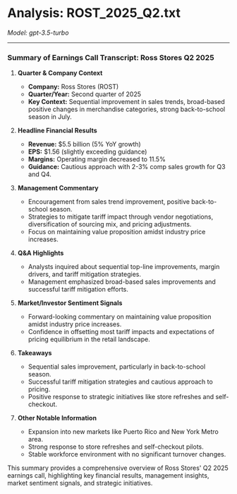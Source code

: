 # Analysis: ROST_2025_Q2.txt

*Model: gpt-3.5-turbo*

---

### Summary of Earnings Call Transcript: Ross Stores Q2 2025

1. **Quarter & Company Context**
   - **Company:** Ross Stores (ROST)
   - **Quarter/Year:** Second quarter of 2025
   - **Key Context:** Sequential improvement in sales trends, broad-based positive changes in merchandise categories, strong back-to-school season in July.

2. **Headline Financial Results**
   - **Revenue:** $5.5 billion (5% YoY growth)
   - **EPS:** $1.56 (slightly exceeding guidance)
   - **Margins:** Operating margin decreased to 11.5%
   - **Guidance:** Cautious approach with 2-3% comp sales growth for Q3 and Q4.

3. **Management Commentary**
   - Encouragement from sales trend improvement, positive back-to-school season.
   - Strategies to mitigate tariff impact through vendor negotiations, diversification of sourcing mix, and pricing adjustments.
   - Focus on maintaining value proposition amidst industry price increases.

4. **Q&A Highlights**
   - Analysts inquired about sequential top-line improvements, margin drivers, and tariff mitigation strategies.
   - Management emphasized broad-based sales improvements and successful tariff mitigation efforts.

5. **Market/Investor Sentiment Signals**
   - Forward-looking commentary on maintaining value proposition amidst industry price increases.
   - Confidence in offsetting most tariff impacts and expectations of pricing equilibrium in the retail landscape.

6. **Takeaways**
   - Sequential sales improvement, particularly in back-to-school season.
   - Successful tariff mitigation strategies and cautious approach to pricing.
   - Positive response to strategic initiatives like store refreshes and self-checkout.

7. **Other Notable Information**
   - Expansion into new markets like Puerto Rico and New York Metro area.
   - Strong response to store refreshes and self-checkout pilots.
   - Stable workforce environment with no significant turnover changes.

This summary provides a comprehensive overview of Ross Stores' Q2 2025 earnings call, highlighting key financial results, management insights, market sentiment signals, and strategic initiatives.